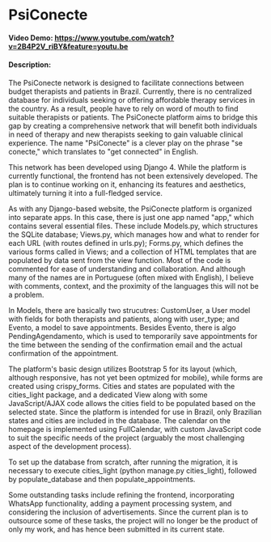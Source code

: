 # PsiConecte
#### Video Demo:  https://www.youtube.com/watch?v=2B4P2V_riBY&feature=youtu.be
#### Description:

The PsiConecte network is designed to facilitate connections between budget therapists and patients in Brazil. Currently, there is no centralized database for individuals seeking or offering affordable therapy services in the country. As a result, people have to rely on word of mouth to find suitable therapists or patients. The PsiConecte platform aims to bridge this gap by creating a comprehensive network that will benefit both individuals in need of therapy and new therapists seeking to gain valuable clinical experience. The name "PsiConecte" is a clever play on the phrase "se conecte," which translates to "get connected" in English.

This network has been developed using Django 4. While the platform is currently functional, the frontend has not been extensively developed. The plan is to continue working on it, enhancing its features and aesthetics, ultimately turning it into a full-fledged service.

As with any Django-based website, the PsiConecte platform is organized into separate apps. In this case, there is just one app named "app," which contains several essential files. These include Models.py, which structures the SQLite database; Views.py, which manages how and what to render for each URL (with routes defined in urls.py); Forms.py, which defines the various forms called in Views; and a collection of HTML templates that are populated by data sent from the view function. Most of the code is commented for ease of understanding and collaboration. And although many of the names are in Portuguese (often mixed with English), I believe with comments, context, and the proximity of the languages this will not be a problem.

In Models, there are basically two strucutres: CustomUser, a User model with fields for both therapists and patients, along with user_type; and Evento, a model to save appointments. Besides Evento, there is algo PendingAgendamento, which is used to temporarily save appointments for the time between the sending of the confirmation email and the actual confirmation of the appointment.

The platform's basic design utilizes Bootstrap 5 for its layout (which, although responsive, has not yet been optmized for mobile), while forms are created using crispy_forms. Cities and states are populated with the cities_light package, and a dedicated View along with some JavaScript/AJAX code allows the cities field to be populated based on the selected state. Since the platform is intended for use in Brazil, only Brazilian states and cities are included in the database. The calendar on the homepage is implemented using FullCalendar, with custom JavaScript code to suit the specific needs of the project (arguably the most challenging aspect of the development process).

To set up the database from scratch, after running the migration, it is necessary to execute cities_light (python manage.py cities_light), followed by populate_database and then populate_appointments.

Some outstanding tasks include refining the frontend, incorporating WhatsApp functionality, adding a payment processing system, and considering the inclusion of advertisements. Since the current plan is to outsource some of these tasks, the project will no longer be the product of only my work, and has hence been submitted in its current state.